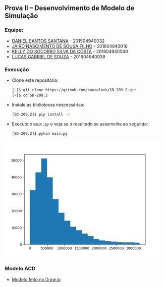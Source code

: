 ## Prova II – Desenvolvimento de Modelo de Simulação

### Equipe:
- [DANIEL SANTOS SANTANA](http://github.com/daniel-santana) - 201504940032
- [JAIRO NASCIMENTO DE SOUSA FILHO](http://github.com/jairofilho79) - 201604940016
- [KELLY DO SOCORRO SILVA DA COSTA](http://github.com/kellydosocorro) - 201604940040
- [LUCAS GABRIEL DE SOUZA](http://github.com/souzaluuk) - 201604940039

### Execução
- Clone este repositório:
    ```bash
    [~]$ git clone https://github.com/souzaluuk/SD-209.2.git
    [~]$ cd SD-209.2
    ```
- Instale as bibliotecas nescessárias:
    ```bash
    [SD-209.2]$ pip install -r 
    ```
- Execute o `main.py` e veja se o resultado se assemelha ao seguinte:
    ```bash
    [SD-209.2]$ pyhon main.py
    ```
![Saída](img/Figure_1.png)

### Modelo ACD
- [Modelo feito no Draw.io](https://www.draw.io/?state=%7B%22ids%22:%5B%221iieU70r3wOCs5_WEBdTdmNzN2vuR09Rq%22%5D,%22action%22:%22open%22,%22userId%22:%22103045314136644396288%22%7D#G1iieU70r3wOCs5_WEBdTdmNzN2vuR09Rq)